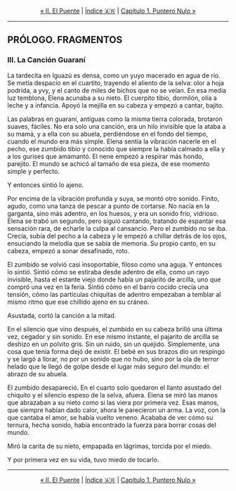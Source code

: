 <!-- NAVEGACIÓN -->
<p align="center">
  <a href="./02-el-puente.md">&laquo; II. El Puente</a> | <a href="../../../README.md#es">Índice 🇦🇷</a> | <a href="../01-part-one/ch01-puntero-nulo/01-escena-bucle-infinito.md">Capítulo 1. Puntero Nulo &raquo;</a>
</p>
<hr>

## PRÓLOGO. FRAGMENTOS
### III. La Canción Guaraní

La tardecita en Iguazú es densa, como un yuyo macerado en agua de río. Se metía despacio en el cuartito, trayendo el aliento de la selva: olor a hoja podrida, a yvy, y el canto de miles de bichos que no se veían. En esa media luz temblona, Elena acunaba a su nieto. El cuerpito tibio, dormilón, olía a leche y a infancia. Apoyó la mejilla en su cabeza y empezó a cantar, bajito.

Las palabras en guaraní, antiguas como la misma tierra colorada, brotaron suaves, fáciles. No era solo una canción, era un hilo invisible que la ataba a su mamá, y a ella con su abuela, perdiéndose en el fondo del tiempo, cuando el mundo era más simple. Elena sentía la vibración nacerle en el pecho, ese zumbido tibio y conocido que siempre la había calmado a ella y a los gurises que amamantó. El nene empezó a respirar más hondo, parejito. El mundo se achicó al tamaño de esa pieza, de ese momento simple y perfecto.

Y entonces sintió lo ajeno.

Por encima de la vibración profunda y suya, se montó otro sonido. Finito, agudo, como una tanza de pescar a punto de cortarse. No nacía en la garganta, sino más adentro, en los huesos, y era un sonido frío, vidrioso. Elena se trabó un segundo, pero siguió cantando, tratando de espantar esa sensación rara, de echarle la culpa al cansancio. Pero el zumbido no se iba. Crecía, subía del pecho a la cabeza y le empezó a chillar detrás de los ojos, ensuciando la melodía que se sabía de memoria. Su propio canto, en su cabeza, empezó a sonar desafinado, roto.

El zumbido se volvió casi insoportable, filoso como una aguja. Y entonces lo *sintió*. Sintió cómo se estiraba desde adentro de ella, como un rayo invisible, hasta el estante viejo donde había un pajarito de arcilla, uno que compró una vez en la feria. Sintió cómo en el barro cocido crecía una tensión, cómo las partículas chiquitas de adentro empezaban a temblar al mismo ritmo que ese chillido ajeno en su cráneo.

Asustada, cortó la canción a la mitad.

En el silencio que vino después, el zumbido en su cabeza brilló una última vez, cegador y sin sonido. En ese mismo instante, el pajarito de arcilla se deshizo en un polvito gris. Sin un ruido, sin un quejido. Simplemente, una cosa que tenía forma dejó de existir. El bebé en sus brazos dio un respingo y se largó a llorar, no por un sonido que no hubo, sino por la ola de terror helado que le llegó de golpe desde el lugar más seguro del mundo: el abrazo de su abuela.

El zumbido desapareció. En el cuarto solo quedaron el llanto asustado del chiquito y el silencio espeso de la selva, afuera. Elena se miró las manos que abrazaban a su nieto como si las viera por primera vez. Esas manos, que siempre habían dado calor, ahora le parecieron un arma. La voz, con la que cantaba el amor, se había vuelto veneno. Acababa de ver cómo su ternura, hecha sonido, había encontrado la fuerza para borrar cosas del mundo.

Miró la carita de su nieto, empapada en lágrimas, torcida por el miedo.

Y por primera vez en su vida, tuvo miedo de tocarlo.

<hr>
<p align="center">
  <a href="./02-el-puente.md">&laquo; II. El Puente</a> | <a href="../../../README.md#es">Índice 🇦🇷</a> | <a href="../01-part-one/ch01-puntero-nulo/01-escena-bucle-infinito.md">Capítulo 1. Puntero Nulo &raquo;</a>
</p>